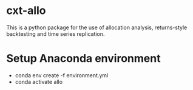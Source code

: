 # cxt-allo
This is a python package for the use of allocation analysis, returns-style backtesting and time series replication.

# Setup Anaconda environment 
- conda env create -f environment.yml
- conda activate allo


